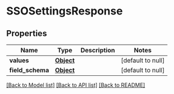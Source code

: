 # SSOSettingsResponse
## Properties

| Name | Type | Description | Notes |
|------------ | ------------- | ------------- | -------------|
| **values** | [**Object**](.md) |  | [default to null] |
| **field\_schema** | [**Object**](.md) |  | [default to null] |

[[Back to Model list]](../README.md#documentation-for-models) [[Back to API list]](../README.md#documentation-for-api-endpoints) [[Back to README]](../README.md)

